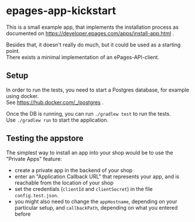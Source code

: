 # epages-app-kickstart

This is a small example app, that implements the installation process as documented on
https://developer.epages.com/apps/install-app.html .

Besides that, it doesn't really do much, but it could be used as a starting point.  
There exists a minimal implementation of an ePages-API-client.

## Setup

In order to run the tests, you need to start a Postgres database, for example
using docker.  
See https://hub.docker.com/_/postgres .

Once the DB is running, you can run `./gradlew test` to run the tests.  
Use `./gradlew run` to start the application.

## Testing the appstore

The simplest way to install an app into your shop would be to use the "Private Apps" feature:
 - create a private app in the backend of your shop
 - enter an "Application Callback URL" that represents your app, and is reachable from the location of your shop
 - set the credentials (`clientId` and `clientSecret`) in the file
`config.test.json`.
 - you might also need to change the `appHostname`, depending on your particular setup, and `callbackPath`, depending on what you entered before
